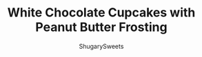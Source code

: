---
layout: ../../layouts/MarkdownPostLayout.astro
title: White Chocolate Cupcakes with Peanut Butter Frosting
author: ShugarySweets
pubDate: 2019-01-15
description: "White Chocolate Reeses Cups are the inspiration for these Cupcakes. White chocolate cupcakes topped with a creamy Peanut Butter Frosting!"
image_url: https://www.shugarysweets.com/wp-content/uploads/2013/04/white-chocolate-cupcake-with-peanut-butter-frosting.jpg
tags: ["Cupcake","American"]
calories: 441
protein: 4
carbohydrates: 50
fats: 26
fiber: 0
ingredients: ["5 egg whites, room temperature","3/4 cup whole milk, divided","3/4 cup unsalted butter, softened","1 3/4 cup granulated sugar","3.5oz white chocolate bar, melted (I used Green & Blacks)","2 1/2 cup cake flour","1 Tablespoon baking powder","1/2 teaspoon kosher salt","1 cup unsalted butter, softened","2 cups powdered sugar","3.5 ounce white chocolate bar, melted","1 1/2 Tablespoons whole milk","1 cup unsalted butter, softened","2 cups powdered sugar","1/3 cup creamy peanut butter","1 1/2 Tablespoons whole milk"]
serves: 24
time: "20 minutes"
prepTime: "20 minutes"
instructions: ["For the cake, whisk together the egg whites, and 1/4 cup of the milk in small bowl until slightly combined. Set aside.","In mixing bowl, beat butter and sugar for 2 minutes on medium. Add in dry ingredients and mix until combined. Slowly in a steady stream add in the egg white mixture. Beat in remaining milk and melted white chocolate bar.","Fill cupcake liners half full with batter and bake in a 350 degree oven for about 15 minutes. Remove and cool in pan 5 minutes then transfer to a wire rack. Cool completely before frosting.","For the frosting, beat butter 5 minutes until it becomes pale in color. Add sugar, melted white chocolate and whole milk. Beat an additional 5 minutes until fluffy. Fill a disposable pastry bag with frosting (no tip on the end). Set aside.","For PB frosing, beat butter 5 minutes until pale in color. Add sugar, peanut butter and whole milk. Beat an additional 3-5 minutes until fluffy. Fill a disposable pastry bag with frosting (no tip on end).","Take a LARGE pastry bag and add both types of frosting, making sure the ends of each bag go down to the bottom. Using a 6S tip, pipe onto cupcakes. The peanut butter frosting is very light, so it's hard to see the swirl. That's okay, you will taste it!!"]
nutrition: ["441 calories","50 grams carbohydrates","59 milligrams cholesterol","26 grams fat","0 grams fiber","4 grams protein","15 grams saturated fat","131 milligrams sodium","38 grams sugar","0 grams trans fat","9 grams unsaturated fat"]
---